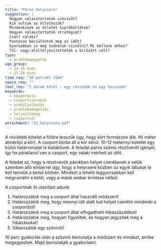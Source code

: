 ```yaml
---
title: "Páros helycsere"
suggestion: | 
  Hogyan választottatok szóvivőt?
  Kik voltak az ötlethozók? 
  Mindenkinek az ötletét kipróbáltátok?
  Hogyan választottatok stratégiát?
  Csalt valaki?
  Pontosan becsültétek meg az időt?
  Gyorsabban is meg tudnátok csinálni? Mi kellene ahhoz?
  Túl- vagy-alulteljesítettétek a kitűzött célt?
type:
  - problémamegoldó
age_group:
  - 14-16 éves
  - 17-20 éves
time_req: "30 percnél több"
space_req: ""
tool_req: "2 darab kötél – egy rövidebb és egy hosszabb"
keywords: 
  - kooperáció
  - csoportszerepek
  - szabályalkotás
  - problémamegoldás
  - teljesítmény
  - csoportcél
attachment: "23_helycsere.pdf"
---
```


A rövidebb kötelet a földre tesszük úgy, hogy kört formázzon (kb. fél méter átmérőjű a kör). A csoport körbe áll a kör körül. 10-12 méternyi kötéllel egy külső határvonalat is kialakítunk. A feladat páros számú résztvevőt igényel, így ha páratlanul van a csoport, egy valaki mérheti az időt.

A feladat az, hogy a résztvevők párokban helyet cseréljenek a velük szemben álló emberrel úgy, hogy a helycsere közben az egyik lábukat le kell tenniük a belső körben. Mindezt a lehető leggyorsabban kell megcsinálni a kötél, vagy a másik ember érintése nélkül.

A csoportnak öt utasítást adunk:

1. Határozzátok meg a csoport által használt módszert!
2. Határozzátok meg, hogy mennyi idő alatt tud helyet cserélni mindenki a csoportból!
3. Határozzátok meg a csoport által elfogadható hibaszázalékot!
4. Határozzátok meg, hogyan figyelitek, és hogyan jegyzitek meg a hibázásokat!
5. Válasszatok egy szóvivőt!

10 perc gyakorlás után a szóvivő bemutatja a módszert és mindazt, amibe megegyeztek. Majd bemutatják a gyakorlatot.
  
  
